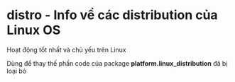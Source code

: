# distro - Info về các distribution của Linux OS

Hoạt động tốt nhất và chủ yếu trên Linux

Dùng để thay thế phần code của package **platform.linux_distribution** đã bị loại bỏ
